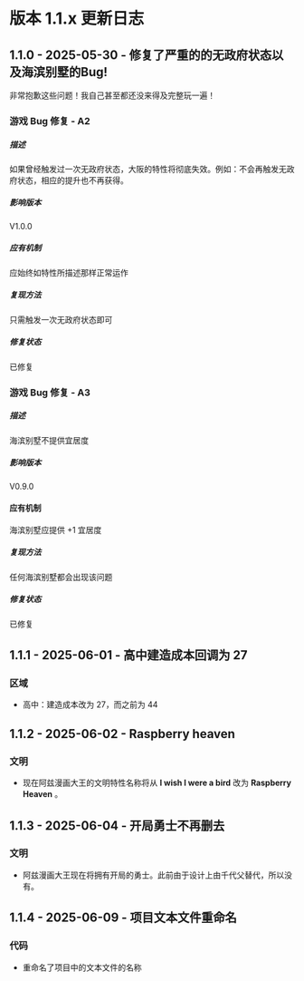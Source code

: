 # 版本 1.1.x 更新日志

## 1.1.0 - 2025-05-30 - 修复了严重的的无政府状态以及海滨别墅的Bug!

非常抱歉这些问题！我自己甚至都还没来得及完整玩一遍！

### 游戏 Bug 修复 - A2

##### 描述

如果曾经触发过一次无政府状态，大阪的特性将彻底失效。例如：不会再触发无政府状态，相应的提升也不再获得。

##### 影响版本

V1.0.0

##### 应有机制

应始终如特性所描述那样正常运作

##### 复现方法

只需触发一次无政府状态即可

##### 修复状态

已修复

### 游戏 Bug 修复 - A3

##### 描述

海滨别墅不提供宜居度

##### 影响版本

V0.9.0

#### 应有机制

海滨别墅应提供 +1 宜居度

##### 复现方法

任何海滨别墅都会出现该问题

##### 修复状态

已修复

## 1.1.1 - 2025-06-01 - 高中建造成本回调为 27

### 区域

- 高中：建造成本改为 27，而之前为 44

## 1.1.2 - 2025-06-02 - Raspberry heaven

### 文明

- 现在阿兹漫画大王的文明特性名称将从 **I wish I were a bird** 改为 **Raspberry Heaven** 。


## 1.1.3 - 2025-06-04 - 开局勇士不再删去

### 文明

- 阿兹漫画大王现在将拥有开局的勇士。此前由于设计上由千代父替代，所以没有。

## 1.1.4 - 2025-06-09 - 项目文本文件重命名

### 代码

- 重命名了项目中的文本文件的名称


